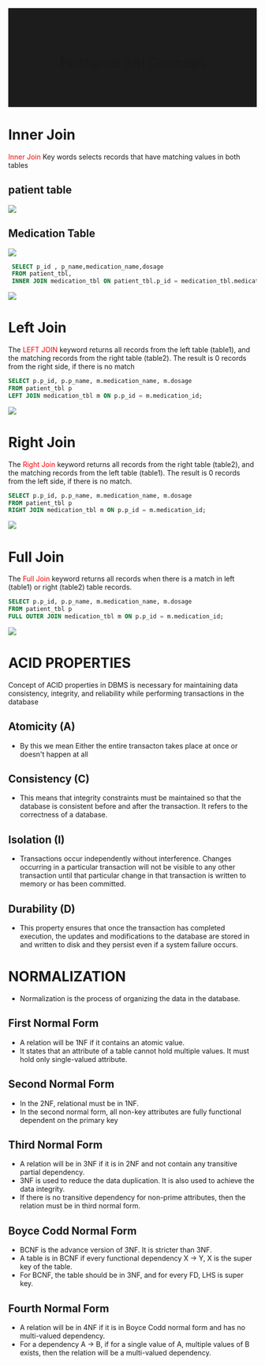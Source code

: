 
<div style="height:200px;background-color:rgb(29, 28, 28);display:flex;justify-content:center;align-items:center;">
<h1>Postgree Sql Concept</h1>
</div>

# Inner Join

<p> <span style="color:red">Inner Join</span> Key words selects records that have matching values in both tables
</p>

## patient table
<img src='./Screen shots//patient table.png'>

## Medication Table

<img src='./Screen shots//medication table.png'>

``` sql
 SELECT p_id , p_name,medication_name,dosage  
 FROM patient_tbl,
 INNER JOIN medication_tbl ON patient_tbl.p_id = medication_tbl.medication_id
```

<img src='./Screen shots/inner join.png'>

# Left Join

<p> The <span style="color:red">LEFT JOIN</span> 
 keyword returns all records from the left table (table1), and the matching records from the right table (table2). The result is 0 records from the right side, if there is no match
</p>

``` sql
SELECT p.p_id, p.p_name, m.medication_name, m.dosage
FROM patient_tbl p
LEFT JOIN medication_tbl m ON p.p_id = m.medication_id;

```

<img src='./Screen shots/left join.png'>


# Right Join

<p> The <span style="color:red">Right Join</span> 
 keyword returns all records from the right table (table2), and the matching records from the left table (table1). The result is 0 records from the left side, if there is no match.
</p>

``` sql
SELECT p.p_id, p.p_name, m.medication_name, m.dosage
FROM patient_tbl p
RIGHT JOIN medication_tbl m ON p.p_id = m.medication_id;
```
<img src='./Screen shots/right join.png'>

# Full Join

<p> The <span style="color:red">Full Join</span> 
  keyword returns all records when there is a match in left (table1) or right (table2) table records.
</p>


``` sql
SELECT p.p_id, p.p_name, m.medication_name, m.dosage
FROM patient_tbl p
FULL OUTER JOIN medication_tbl m ON p.p_id = m.medication_id;

```
<img src='./Screen shots/full join.png'>

# ACID PROPERTIES
Concept of ACID properties in DBMS is necessary for maintaining data consistency, integrity, and reliability while performing transactions in the database

## Atomicity (A)
  * By this we mean Either the entire transacton takes place at once or doesn't happen at all
  

## Consistency (C)
 * This means that integrity constraints must be maintained so that the database is consistent before and after the transaction. It refers to the correctness of a database.

## Isolation (I)

* Transactions occur independently without interference. Changes occurring in a particular transaction will not be visible to any other transaction until that particular change in that transaction is written to memory or has been committed.
  
## Durability (D)
* This property ensures that once the transaction has completed execution, the updates and modifications to the database are stored in and written to disk and they persist even if a system failure occurs.

# NORMALIZATION
* Normalization is the process of organizing the data in the database.

 ## First Normal Form
* A relation will be 1NF if it contains an atomic value.
* It states that an attribute of a table cannot hold multiple values. It must hold only single-valued attribute.


 ## Second Normal Form
* In the 2NF, relational must be in 1NF.
* In the second normal form, all non-key attributes are fully functional dependent on the primary key

 ## Third Normal Form
 * A relation will be in 3NF if it is in 2NF and not contain any transitive partial dependency.
 * 3NF is used to reduce the data duplication. It is also used to achieve the data integrity.
 * If there is no transitive dependency for non-prime attributes, then the relation must be in third normal form.

 ## Boyce Codd Normal Form
 * BCNF is the advance version of 3NF. It is stricter than 3NF.
* A table is in BCNF if every functional dependency X → Y, X is the super key of the table.
* For BCNF, the table should be in 3NF, and for every FD, LHS is super key.

 ## Fourth Normal Form
 * A relation will be in 4NF if it is in Boyce Codd normal form and has no multi-valued dependency.
 * For a dependency A → B, if for a single value of A, multiple values of B exists, then the relation will be a multi-valued dependency.
 